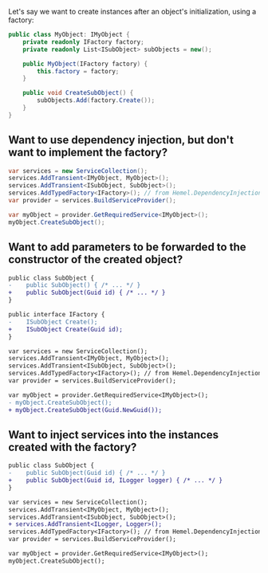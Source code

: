 Let's say we want to create instances after an object's initialization, using a factory:

```csharp
public class MyObject: IMyObject {
    private readonly IFactory factory;
    private readonly List<ISubObject> subObjects = new();

    public MyObject(IFactory factory) {
        this.factory = factory;
    }

    public void CreateSubObject() {
        subObjects.Add(factory.Create());
    }
}
```

## Want to use dependency injection, but don't want to implement the factory?

```csharp
var services = new ServiceCollection();
services.AddTransient<IMyObject, MyObject>();
services.AddTransient<ISubObject, SubObject>();
services.AddTypedFactory<IFactory>(); // from Hemel.DependencyInjection.TypedFactory
var provider = services.BuildServiceProvider();

var myObject = provider.GetRequiredService<IMyObject>();
myObject.CreateSubObject();
```

## Want to add parameters to be forwarded to the constructor of the created object?

```diff
public class SubObject {
-    public SubObject() { /* ... */ }
+    public SubObject(Guid id) { /* ... */ }
}

public interface IFactory {
-    ISubObject Create();
+    ISubObject Create(Guid id);
}
```

```diff
var services = new ServiceCollection();
services.AddTransient<IMyObject, MyObject>();
services.AddTransient<ISubObject, SubObject>();
services.AddTypedFactory<IFactory>(); // from Hemel.DependencyInjection.TypedFactory
var provider = services.BuildServiceProvider();

var myObject = provider.GetRequiredService<IMyObject>();
- myObject.CreateSubObject();
+ myObject.CreateSubObject(Guid.NewGuid());
```

## Want to inject services into the instances created with the factory?

```diff
public class SubObject {
-    public SubObject(Guid id) { /* ... */ }
+    public SubObject(Guid id, ILogger logger) { /* ... */ }
}
```

```diff
var services = new ServiceCollection();
services.AddTransient<IMyObject, MyObject>();
services.AddTransient<ISubObject, SubObject>();
+ services.AddTransient<ILogger, Logger>();
services.AddTypedFactory<IFactory>(); // from Hemel.DependencyInjection.TypedFactory
var provider = services.BuildServiceProvider();

var myObject = provider.GetRequiredService<IMyObject>();
myObject.CreateSubObject();
```
